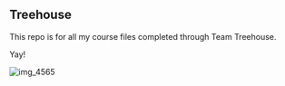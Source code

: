 ## Treehouse

This repo is for all my course files completed through Team Treehouse.

Yay!

![img_4565](https://user-images.githubusercontent.com/38672105/39389772-de4e6d14-4a59-11e8-982b-affca88344c8.JPG)

